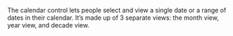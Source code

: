The calendar control lets people select and view a single date or a range of dates in their calendar. It’s made up of 3 separate views: the month view, year view, and decade view. 
